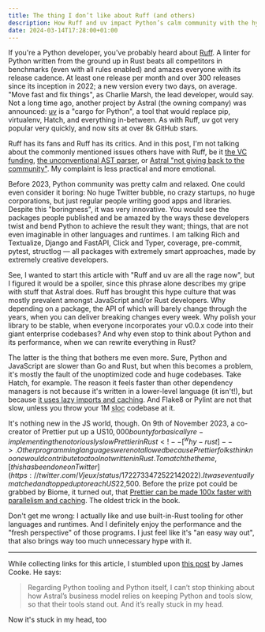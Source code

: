 ```yaml
---
title: The thing I don’t like about Ruff (and others)
description: How Ruff and uv impact Python’s calm community with the hype culture à la Rust.
date: 2024-03-14T17:28:00+01:00
---
```


If you're a Python developer, you've probably heard about [Ruff](https://github.com/astral-sh/ruff). A linter for Python written from the ground up in Rust beats all competitors in benchmarks (even with all rules enabled) and amazes everyone with its release cadence. At least one release per month and over 300 releases since its inception in 2022; a new version every two days, on average. "Move fast and fix things", as Charlie Marsh, the lead developer, would say. Not a long time ago, another project by Astral (the owning company) was announced: [uv](https://github.com/astral-sh/uv) is a "cargo for Python", a tool that would replace pip, virtualenv, Hatch, and everything in-between. As with Ruff, uv got very popular very quickly, and now sits at over 8k GitHub stars.

Ruff has its fans and Ruff has its critics. And in this post, I'm not talking about the commonly mentioned issues others have with Ruff, be it [the VC funding](https://mastodon.social/@hynek/111911185144425691), [the unconventional AST parser](https://github.com/astral-sh/ruff/issues/286#issuecomment-1410922635), or [Astral "not giving back to the community"](https://www.youtube.com/watch?v=XzW4-KEB664&pp=ygUMYW50aG9ueSBydWZm). My complaint is less practical and more emotional.

Before 2023, Python community was pretty calm and relaxed. One could even consider it boring: No huge Twitter bubble, no crazy startups, no huge corporations, but just regular people writing good apps and libraries. Despite this "boringness", it was very innovative. You would see the packages people published and be amazed by the ways these developers twist and bend Python to achieve the result they want; things, that are not even imaginable in other languages and runtimes. I am talking Rich and Textualize, Django and FastAPI, Click and Typer, coverage, pre-commit, pytest, structlog — all packages with extremely smart approaches, made by extremely creative developers.

See, I wanted to start this article with "Ruff and uv are all the rage now", but I figured it would be a spoiler, since this phrase alone describes my gripe with stuff that Astral does. Ruff has brought this hype culture that was mostly prevalent amongst JavaScript and/or Rust developers. Why depending on a package, the API of which will barely change through the years, when you can deliver breaking changes every week. Why polish your library to be stable, when everyone incorporates your v0.0.x code into their giant enterprise codebases? And why even stop to think about Python and its performance, when we can rewrite everything in Rust?

The latter is the thing that bothers me even more. Sure, Python and JavaScript are slower than Go and Rust, but when this becomes a problem, it's mostly the fault of the unoptimized code and huge codebases. Take Hatch, for example. The reason it feels faster than other dependency managers is not because it's written in a lower-level language (it isn't!), but because [it uses lazy imports and caching](https://hatch.pypa.io/latest/meta/faq/#fast-cli). And Flake8 or Pylint are not that slow, unless you throw your 1M <abbr title="source lines of code">sloc</abbr> codebase at it.

It's nothing new in the JS world, though. On 9th of November 2023, a co-creator of Prettier put up a US$10,000 bounty for basically re-implementing the notoriously slow Prettier in Rust<!--[^why-rust]-->. Other programming languages were not allowed because Prettier folks think no one would contribute to a tool not written in Rust. To match the theme, [this has been done on Twitter](https://twitter.com/Vjeux/status/1722733472522142022). It was eventually matched and topped up to reach US$22,500. Before the prize pot could be grabbed by Biome, it turned out, that [Prettier can be made 100x faster with parallelism and caching](https://twitter.com/fabiospampinato/status/1724164039624835073). The oldest trick in the book.

Don't get me wrong: I actually like and use built-in-Rust tooling for other languages and runtimes. And I definitely enjoy the performance and the "fresh perspective" of those programs. I just feel like it's "an easy way out", that also brings way too much unnecessary hype with it.

---

While collecting links for this article, I stumbled upon [this post](https://fosstodon.org/@jamescooke/111946315968994054) by James Cooke. He says:

> Regarding Python tooling and Python itself, I can’t stop thinking about how Astral’s business model relies on keeping Python and tools slow, so that their tools stand out. And it’s really stuck in my head.

Now it's stuck in my head, too

<!-- [^why-rust]: Other programming languages were not allowed because Prettier folks think no one would contribute to a tool not written in Rust. -->
